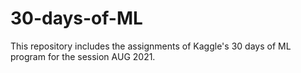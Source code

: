 # 30-days-of-ML
This repository includes the assignments of Kaggle's 30 days of ML program for the session AUG 2021.
